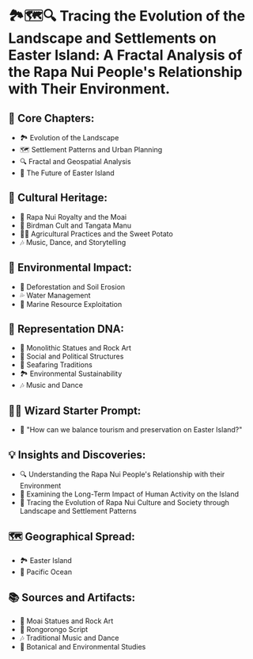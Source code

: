 # 🏞️🗺️🔍 Tracing the Evolution of the Landscape and Settlements on Easter Island: A Fractal Analysis of the Rapa Nui People's Relationship with Their Environment.

## 🔑 Core Chapters:
- 🏞️ Evolution of the Landscape
- 🗺️ Settlement Patterns and Urban Planning
- 🔍 Fractal and Geospatial Analysis
- 🌌 The Future of Easter Island

## 🌺 Cultural Heritage:
- 👑 Rapa Nui Royalty and the Moai
- 🦜 Birdman Cult and Tangata Manu
- 🧑‍🌾 Agricultural Practices and the Sweet Potato
- 🎶 Music, Dance, and Storytelling

## 🌳 Environmental Impact:
- 🌱 Deforestation and Soil Erosion
- 💦 Water Management
- 🐠 Marine Resource Exploitation

## 🧬 Representation DNA:
- 🗿 Monolithic Statues and Rock Art
- 👥 Social and Political Structures
- 🌊 Seafaring Traditions
- 🏞️ Environmental Sustainability
- 🎶 Music and Dance

## 🧙‍♂️ Wizard Starter Prompt:
- 🤔 "How can we balance tourism and preservation on Easter Island?"

## 💡 Insights and Discoveries:
- 🔍 Understanding the Rapa Nui People's Relationship with their Environment
- 🌌 Examining the Long-Term Impact of Human Activity on the Island
- 🧬 Tracing the Evolution of Rapa Nui Culture and Society through Landscape and Settlement Patterns

## 🗺️ Geographical Spread:
- 🏞️ Easter Island
- 🌊 Pacific Ocean

## 📚 Sources and Artifacts:
- 🗿 Moai Statues and Rock Art
- 📜 Rongorongo Script
- 🎶 Traditional Music and Dance
- 🌱 Botanical and Environmental Studies
